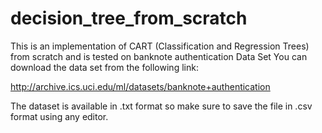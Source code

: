 # decision_tree_from_scratch
This is an implementation of CART (Classification and Regression Trees) from scratch and is tested on  banknote authentication Data Set
You can download the data set from the following link:

http://archive.ics.uci.edu/ml/datasets/banknote+authentication

The dataset is available in .txt format so make sure to save the file in .csv format using any editor. 
